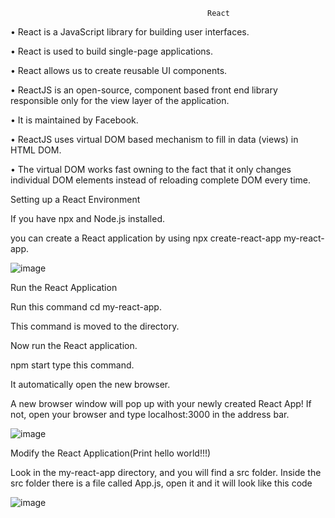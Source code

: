                                                 React
•	React is a JavaScript library for building user interfaces.

•	React is used to build single-page applications.

•	React allows us to create reusable UI components.

•	ReactJS is an open-source, component based front end library responsible only for the view layer of the application. 

•	It is maintained by Facebook.

•	ReactJS uses virtual DOM based mechanism to fill in data (views) in HTML DOM. 

•	The virtual DOM works fast owning to the fact that it only changes individual DOM elements instead of reloading complete DOM every time.

Setting up a React Environment

If you have npx and Node.js installed. 

you can create a React application by using npx create-react-app my-react-app.

![image](https://github.com/sumitkumar785796/REACTCODE/assets/76932212/cfaeaecf-b0a8-4093-97ff-5447f04cf533)



Run the React Application

Run this command cd my-react-app.

This command is moved to the directory.

Now run the React application.

npm start type this command.

It automatically open the new browser.

A new browser window will pop up with your newly created React App! If not, open your browser and type localhost:3000 in the address bar.

![image](https://github.com/sumitkumar785796/REACTCODE/assets/76932212/506fae32-0f49-4ccb-85ce-c4b5991b4327)


Modify the React Application(Print hello world!!!)

Look in the my-react-app directory, and you will find a src folder. Inside the src folder there is a file called App.js, open it and it will look like this code

![image](https://github.com/sumitkumar785796/REACTCODE/assets/76932212/21d3bcce-4ba9-41c3-9e75-f9e0a9abe891)




